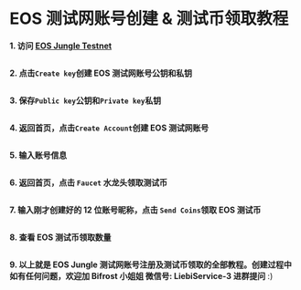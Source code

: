 # EOS 测试网账号创建 & 测试币领取教程

**1. 访问 [EOS Jungle Testnet](https://api.monitor3.jungletestnet.io/#home)**

<img :src="$withBase('/zh/eos-testnet-account-register/eos-testnet-account-register-01.png')" alt="" width="50%" />

**2. 点击`Create key`创建 EOS 测试网账号公钥和私钥**

<img :src="$withBase('/zh/eos-testnet-account-register/eos-testnet-account-register-02.png')" alt="" width="50%" />

**3. 保存`Public key`公钥和`Private key`私钥**

<img :src="$withBase('/zh/eos-testnet-account-register/eos-testnet-account-register-03.png')" alt="" width="50%" />

**4. 返回首页，点击`Create Account`创建 EOS 测试网账号**

<img :src="$withBase('/zh/eos-testnet-account-register/eos-testnet-account-register-04.png')" alt="" width="50%" />

**5. 输入账号信息**

<img :src="$withBase('/zh/eos-testnet-account-register/eos-testnet-account-register-05.png')" alt="" width="50%" />

**6. 返回首页，点击 `Faucet` 水龙头领取测试币**

<img :src="$withBase('/zh/eos-testnet-account-register/eos-testnet-account-register-06.png')" alt="" width="50%" />

**7. 输入刚才创建好的 12 位账号昵称，点击 `Send Coins`领取 EOS 测试币**

<img :src="$withBase('/zh/eos-testnet-account-register/eos-testnet-account-register-07.png')" alt="" width="50%" />

**8. 查看 EOS 测试币领取数量**

<img :src="$withBase('/zh/eos-testnet-account-register/eos-testnet-account-register-08.png')" alt="" width="50%" />

**9. 以上就是 EOS Jungle 测试网账号注册及测试币领取的全部教程。创建过程中如有任何问题，欢迎加 Bifrost 小姐姐 微信号: LiebiService-3 进群提问** :)